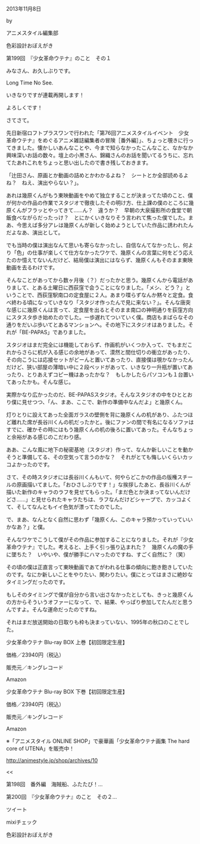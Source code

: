 <!-- source: http://animestyle.jp/2013/11/08/6488/ -->

2013年11月8日

 

 by 

 

アニメスタイル編集部

 

色彩設計おぼえがき

 

第199回　『少女革命ウテナ』のこと　その１


みなさん、お久しぶりです。


Long Time No See.


いきなりですが連載再開します！


よろしくです！


さてさて。


先日新宿ロフトプラスワンで行われた「第76回アニメスタイルイベント　少女革命ウテナ』をめぐるアニメ雑誌編集者の冒険［番外編］」、ちょっと覗きに行ってきました。懐かしいあんなことや、今まで知らなかったこんなこと、なかなか興味深いお話の数々。壇上の小黒さん、錦織さんのお話を聞いてるうちに、忘れてたあれこれをちょっと思い出したので書き残しておきます。


「辻田さん、原画とか動画の詰めとかわかるよね？　シートとか全部読めるよね？　ねえ、演出やらない？」。


あれは幾原くんがもう東映動画をやめて独立することが決まってた頃のこと、僕が何かの作品の作業でスタジオで徹夜したその明け方、仕上課の僕のところに幾原くんがフラッとやってきて……ん？　違うか？　早朝の大泉撮影所の食堂で朝飯食べながらだったっけ？　とにかくいきなりそう言われて焦った僕でした。まあ、今思えば多分アレは幾原くんが新しく始めようとしていた作品に誘われたんだよなあ、演出として。


でも当時の僕は演出なんて思いも寄らなかったし、自信なんてなかったし、何より「色」の仕事が楽しくて仕方なかったワケで、幾原くんの言葉に何をどう応えたのか憶えてないんだけど、結局僕は演出にはならず、幾原くんもそのまま東映動画を去るわけです。


そんなことがあってから数ヶ月後（？）だったかと思う。幾原くんから電話がありまして、とある土曜日に西荻窪で会うことになりました。「メシ、どう？」ということで、西荻窪駅南口の定食屋に２人。あまり喋らずなんか黙々と定食。食べ終わる頃になっていきなり「スタジオ作ったんで見に来ない？」。そんな唐突な感じに幾原くんは言って、定食屋を出るとそのまま南口の神明通りを荻窪方向にスタスタ歩き始めたのでした。一歩遅れてついていく僕。商店もまばらなその通りをだいぶ歩いてとあるマンションへ。その地下にスタジオはありました。それが「BE-PAPAS」でありました。


スタジオはまだ完全には機能しておらず、作画机がいくつか入って、でもまだこれからさらに机が入る感じの余地があって、漠然と間仕切りの衝立があったり、その向こうには応接セットがどーんと置いてあったり、直接僕は覗かなかったんだけど、狭い部屋の薄暗い中に２段ベッドがあって、いきなり一升瓶が置いてあったり、とりあえずコピー機はあったかな？　もしかしたらパソコンも１台置いてあったかも。そんな感じ。


実際かなり広かったのだ、BE-PAPASスタジオ。そんなスタジオの中をひととおり僕に見せつつ、「ん、まあ、ここで、新作の準備中なんだよ」と幾原くん。


灯りとりに設えてあった全面ガラスの壁側を背に幾原くんの机があり、ふたつほど離れた席が長谷川くんの机だったかと。後にファンの間で有名になるソファはすでに、確かその時にはもう幾原くんの机の後ろに置いてあった。そんなちょっと余裕がある感じのこだわり感。


ああ、こんな風に地下の秘密基地（スタジオ）作って、なんか新しいことを動かそうと準備してる、その空気って言うのかな？　それがとても悔しいくらいカッコよかったのです。


さて、その時スタジオには長谷川くんもいて、何やらどこかの作品の版権スチールの原画描いてました。「おひさしぶりです！」な挨拶したあと、長谷川くんが描いた新作のキャラのラフを見せてもらった。「まだ色とか決まってないんだけどさ……」と見せられたキャラたちは、ラフなんだけどシャープで、カッコよくて、そしてなんともイイ色気が漂ってたのでした。


で、まあ、なんとなく自然に思わず「幾原くん、このキャラ預かっていっていいかなあ？」と僕。


そんなワケでこうして僕がその作品に参加することになりました。それが『少女革命ウテナ』でした。考えると、上手く引っ張り込まれた？　幾原くんの魔の手に墜ちた？　いやいや、僕が勝手にハマったのですね、すごく自然に？（笑）


その頃の僕は正直言って東映動画であてがわれる仕事の傾向に飽き飽きしていたのです。なにか新しいことをやりたい、関わりたい。僕にとってはまさに絶妙なタイミングだったのです。


もしそのタイミングで僕が自分から言い出さなかったとしても、きっと幾原くんの方からそういうオファーになって、で、結果、やっぱり参加してたんだと思うんですよ。そんな運命だったのですね。


それはまだ放送開始の日取りも枠も決まっていない、1995年の秋口のことでした。

少女革命ウテナ Blu-ray BOX 上巻【初回限定生産】 


価格／23940円（税込）


販売元／キングレコード

Amazon

少女革命ウテナ Blu-ray BOX 下巻【初回限定生産】 


価格／23940円（税込）


販売元／キングレコード

Amazon


※「アニメスタイル ONLINE SHOP」で豪華画「少女革命ウテナ画集 The hard core of UTENA」を販売中！

http://animestyle.jp/shop/archives/10

 


<< 

第198回　番外編　海賊船、ふたたび！...

第200回　『少女革命ウテナ』のこと　その２...

 >>

ツイート

mixiチェック

色彩設計おぼえがき

